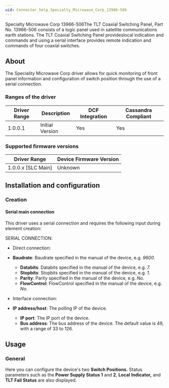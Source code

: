 ```yaml
---
uid: Connector_help_Specialty_Microwave_Corp_13966-506
---
```


Specialty Microwave Corp 13966-506The TLT Coaxial Switching Panel, Part No. 13966-506 consists of a logic panel used in satellite communications earth stations. The TLT Coaxial Switching Panel provideslocal indication and commands and using a serial interface provides remote indication and commands of four coaxial switches.

## About

The Speciality Microwave Corp driver allows for quick monitoring of front panel information and configuration of switch position through the use of a serial connection.

### Ranges of the driver

| **Driver Range** | **Description** | **DCF Integration** | **Cassandra Compliant** |
|------------------|-----------------|---------------------|-------------------------|
| 1.0.0.1          | Initial Version | Yes                 | Yes                     |

### Supported firmware versions

| **Driver Range**     | **Device Firmware Version** |
|----------------------|-----------------------------|
| 1.0.0.x \[SLC Main\] | Unknown                     |

## Installation and configuration

### Creation

#### Serial main connection

This driver uses a serial connection and requires the following input during element creation:

SERIAL CONNECTION:

- Direct connection:

- **Baudrate**: Baudrate specified in the manual of the device, e.g. *9600.*
  - **Databits**: Databits specified in the manual of the device, e.g. *7.*
  - **Stopbits**: Stopbits specified in the manual of the device, e.g. *1.*
  - **Parity**: Parity specified in the manual of the device, e.g. *No.*
  - **FlowControl**: FlowControl specified in the manual of the device, e.g. *No.*

- Interface connection:

- **IP address/host**: The polling IP of the device.
  - **IP port**: The IP port of the device.
  - **Bus address**: The bus address of the device. The default value is 49, with a range of 33 to 126.

## Usage

### General

Here you can configure the device's two **Switch Positions.** Status parameters such as the **Power Supply Status 1** and **2**, **Local** **Indicator,** and **TLT Fail Status** are also displayed.
